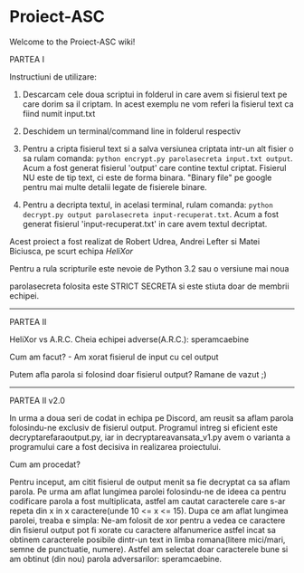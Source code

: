 # Proiect-ASC
Welcome to the Proiect-ASC wiki!

PARTEA I

Instructiuni de utilizare:

1. Descarcam cele doua scriptui in folderul in care avem si fisierul text pe care dorim sa il criptam. In acest exemplu ne vom referi la fisierul text ca fiind numit input.txt

2. Deschidem un terminal/command line in folderul respectiv

3. Pentru a cripta fisierul text si a salva versiunea criptata intr-un alt fisier o sa rulam comanda: `python encrypt.py parolasecreta input.txt output`. Acum a fost generat fisierul 'output' care contine textul criptat. Fisierul NU este de tip text, ci este de forma binara. "Binary file" pe google pentru mai multe detalii legate de fisierele binare.

4. Pentru a decripta textul, in acelasi terminal, rulam comanda: `python decrypt.py output parolasecreta input-recuperat.txt`. Acum a fost generat fisierul 'input-recuperat.txt' in care avem textul decriptat.



Acest proiect a fost realizat de Robert Udrea, Andrei Lefter si Matei Biciusca, pe scurt echipa *HeliXor*

Pentru a rula scripturile este nevoie de Python 3.2 sau o versiune mai noua

parolasecreta folosita este STRICT SECRETA si este stiuta doar de membrii echipei.

--------------------------------------------------------------------------------------------------------------------------------------------------------------------

PARTEA II

HeliXor vs A.R.C.
Cheia echipei adverse(A.R.C.): speramcaebine

Cum am facut? - Am xorat fisierul de input cu cel output

Putem afla parola si folosind doar fisierul output? Ramane de vazut ;)

--------------------------------------------------------------------------------------------------------------------------------------------------------------------

PARTEA II v2.0

In urma a doua seri de codat in echipa pe Discord, am reusit sa aflam parola folosindu-ne exclusiv de fisierul output. Programul intreg si eficient este decryptarefaraoutput.py, iar in decryptareavansata_v1.py avem o varianta a programului care a fost decisiva in realizarea proiectului. 


Cum am procedat? 

  Pentru inceput, am citit fisierul de output menit sa fie decryptat ca sa aflam parola. Pe urma am aflat lungimea parolei folosindu-ne de ideea ca pentru codificare parola a fost multiplicata, astfel am cautat caracterele care s-ar repeta din x in x caractere(unde 10 <= x <= 15).
  Dupa ce am aflat lungimea parolei, treaba e simpla: Ne-am folosit de xor pentru a vedea ce caractere din fisierul output pot fi xorate cu caractere alfanumerice astfel incat sa obtinem caracterele posibile dintr-un text in limba romana(litere mici/mari, semne de punctuatie, numere). Astfel am selectat doar caracterele bune si am obtinut (din nou) parola adversarilor: speramcaebine.


